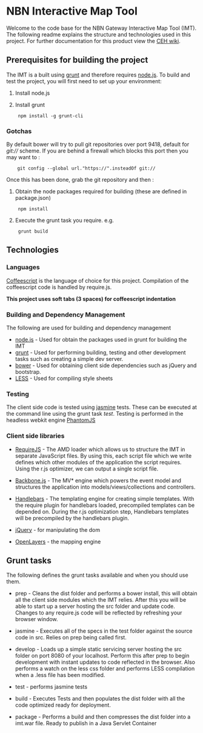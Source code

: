 # NBN Interactive Map Tool

Welcome to the code base for the NBN Gateway Interactive Map Tool (IMT). The following readme explains the structure and technologies used in this project. For further documentation for this product view the [CEH wiki](https://wiki.ceh.ac.uk/display/nbn/Interactive+Map+Tool).

## Prerequisites for building the project
The IMT is a built using [grunt](http://gruntjs.com) and therefore requires [node.js](http://nodejs.org). To build and test the project, you will first need to set up your environment:

1. Install node.js
2. Install grunt 
 
        npm install -g grunt-cli
		
### Gotchas
By default bower will try to pull git repositories over port 9418, default for *git://* scheme. If you are behind a firewall which blocks this port then you may want to :

        git config --global url."https://".insteadOf git://
	
Once this has been done, grab the git repository and then :

1. Obtain the node packages required for building (these are defined in package.json)

        npm install

2. Execute the grunt task you require. e.g.

        grunt build

## Technologies
### Languages
[Coffeescript](http://coffeescript.org/) is the language of choice for this project. Compilation of the coffeescript code is handled by require.js.

**This project uses soft tabs (3 spaces) for coffeescript indentation**

### Building and Dependency Management
The following are used for building and dependency management

* [node.js](http://nodejs.org) - Used for obtain the packages used in grunt for building the IMT
* [grunt](http://gruntjs.com) - Used for performing building, testing and other development tasks such as creating a simple dev server.
* [bower](http://bower.io) - Used for obtaining client side dependencies such as jQuery and bootstrap.
* [LESS](http://lesscss.org) - Used for compiling style sheets

### Testing
The client side code is tested using [jasmine](http://pivotal.github.io/jasmine) tests. These can be executed at the command line using the grunt task *test*. Testing is performed in the headless webkit engine [PhantomJS](http://phantomjs.org/)

### Client side libraries

* [RequireJS](http://requirejs.org) - The AMD loader which allows us to structure the IMT in separate JavaScript files. By using this, each script file which we write defines which other modules of the application the script requires. Using the r.js optimizer, we can output a single script file.

* [Backbone.js](http://backbonejs.org/) - The MV* engine which powers the event model and structures the application into models/views/collections and controllers.

* [Handlebars](http://handlebarsjs.com) - The templating engine for creating simple templates. With the require plugin for handlebars loaded, precompiled templates can be depended on. During the r.js optimization step, Handlebars templates will be precompiled by the handlebars plugin.

* [jQuery](http://jquery.com) - for manipulating the dom

* [OpenLayers](http://openlayers.org/) - the mapping engine

## Grunt tasks
The following defines the grunt tasks available and when you should use them.

* prep - Cleans the dist folder and performs a bower install, this will obtain all the client side modules which the IMT relies. After this you will be able to start up a server hosting the src folder and update code. Changes to any require.js code will be reflected by refreshing your browser window.

* jasmine - Executes all of the specs in the test folder against the source code in src. Relies on prep being called first.

* develop - Loads up a simple static servicing server hosting the src folder on port 8080 of your localhost. Perform this after prep to begin development with instant updates to code reflected in the browser. Also performs a watch on the less css folder and performs LESS compilation when a .less file has been modified.

* test - performs jasmine tests

* build - Executes Tests and then populates the dist folder with all the code optimized ready for deployment.

* package - Performs a build and then compresses the dist folder into a imt.war file. Ready to publish in a Java Servlet Container